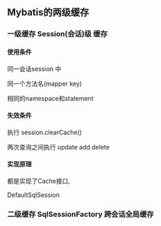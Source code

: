 ## Mybatis的两级缓存

### 一级缓存 Session(会话)级 缓存

#### 使用条件 

同一会话session 中

同一个方法名(mapper key)

相同的namespace和statement

#### 失效条件

执行 session.clearCache()

两次查询之间执行 update add delete

#### 实现原理

都是实现了Cache接口,

DefaultSqlSession

### 二级缓存 SqlSessionFactory 跨会话全局缓存